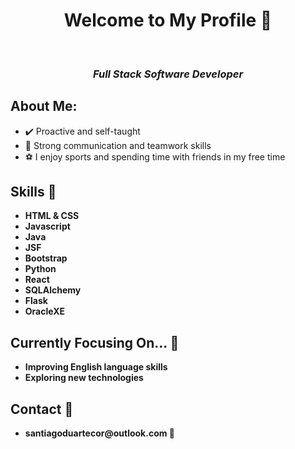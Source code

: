 <!-- Welcome Section -->
<div align="center">
  <h1>Welcome to My Profile 🚀</h1>
  <br>
  <h3><i>Full Stack Software Developer</i></h3>
</div>

<!-- About Section -->
<div align="left">
  <h2>About Me:</h2>
  <ul>
    <li>✔️ Proactive and self-taught</li>
    <li>💬 Strong communication and teamwork skills</li>
    <li>⚽ I enjoy sports and spending time with friends in my free time</li>
  </ul>
</div>

<!-- Skills Section -->
<div align="left">
  <h2>Skills 🌱</h2>
  <ul>
    <li><strong>HTML & CSS</strong></li>
    <li><strong>Javascript</strong></li>
    <li><strong>Java</strong></li>
    <li><strong>JSF</strong></li>
    <li><strong>Bootstrap</strong></li>
    <li><strong>Python</strong></li>
    <li><strong>React</strong></li>
    <li><strong>SQLAlchemy</strong></li>
    <li><strong>Flask</strong></li>
    <li><strong>OracleXE</strong></li>
  </ul>
</div>

<!-- Current Focus Section -->
<div align="left">
  <h2>Currently Focusing On... 🔭</h2>
  <ul>
    <li><strong>Improving English language skills</strong></li>
    <li><strong>Exploring new technologies</strong></li>
  </ul>
</div>

<!-- Contact Section -->
<div align="left">
  <h2>Contact 💬</h2>
  <ul>
    <li><strong>santiagoduartecor@outlook.com 💌</strong></li>
  </ul>
</div>
